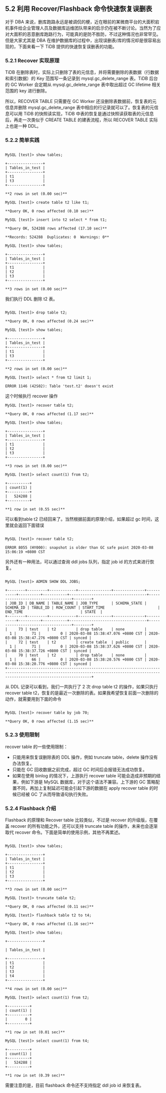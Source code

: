 ## 5.2 利用 Recover/Flashback 命令快速恢复误删表

对于 DBA 来说，删库跑路永远是被调侃的梗，近在眼前的某微商平台的大面积宕机事件给企业管理人员及数据库运维团队带来的启示仍在被不断讨论。当然为了应对大面积的恶意删库跑路行为，可能真的是防不胜防，不过这种情况也非常罕见。但是大家尤其是 DBA 在维护数据库的过程中，出现误删表/库的情况却是很容易出现的，下面来看一下 TiDB 提供的快速恢复误删表的功能。

### 5.2.1 Recover 实现原理

TiDB 在删除表时，实际上只删除了表的元信息，并将需要删除的表数据（行数据和索引数据）的 Key 范围写一条记录到 mysql.gc_delete_range 表。TiDB 后台的 GC Worker 会定期从 mysql.gc_delete_range 表中取出超过 GC lifetime 相关范围的 key 进行删除。

所以，RECOVER TABLE 只需要在 GC Worker 还没删除表数据前，恢复表的元信息并删除 mysql.gc_delete_range 表中相应的行记录就可以了。恢复表的元信息可以用 TiDB 的快照读实现，TiDB 中表的恢复是通过快照读获取表的元信息后，再走一次类似于 CREATE TABLE 的建表流程，所以 RECOVER TABLE 实际上也是一种 DDL。

### 5.2.2 简单实践
```

MySQL [test]> show tables;

+----------------+
| Tables_in_test |
+----------------+
| t1             |
| t3             |
+----------------+

**2 rows in set (0.00 sec)**

MySQL [test]> create table t2 like t1;

**Query OK, 0 rows affected (0.10 sec)**

MySQL [test]> insert into t2 select * from t1;

**Query OK, 524288 rows affected (17.10 sec)**

**Records: 524288  Duplicates: 0  Warnings: 0**

MySQL [test]> show tables;

+----------------+
| Tables_in_test |
+----------------+
| t1             |
| t2             |
| t3             |
+----------------+

**3 rows in set (0.00 sec)**
```

我们执行 DDL 删除 t2 表。
```

MySQL [test]> drop table t2;

**Query OK, 0 rows affected (0.24 sec)**

MySQL [test]> show tables;

+----------------+
| Tables_in_test |
+----------------+
| t1             |
| t3             |
+----------------+

**2 rows in set (0.00 sec)**

MySQL [test]> select * from t2 limit 1;

ERROR 1146 (42S02): Table 'test.t2' doesn't exist
```

这个时候执行 recover 操作
```
MySQL [test]> recover table t2;

**Query OK, 0 rows affected (1.17 sec)**

MySQL [test]> show tables;

+----------------+
| Tables_in_test |
+----------------+
| t1             |
| t2             |
| t3             |
+----------------+

**3 rows in set (0.00 sec)**

MySQL [test]> select count(1) from t2;

+----------+
| count(1) |
+----------+
|   524288 |
+----------+

**1 row in set (0.55 sec)**
```

可以看到table t2 已经回来了。当然根据前面的原理介绍，如果超过 gc 时间，这里就会返回下面错误
```

MySQL [test]> recover table t2;

ERROR 8055 (HY000): snapshot is older than GC safe point 2020-03-08 15:06:19 +0800 CST
```


另外还有一种用法，可以通过查询 ddl jobs 队列，指定 job id 的方式来进行恢复。
```

MySQL [test]> ADMIN SHOW DDL JOBS;

+--------+---------+------------+---------------+--------------+-----------+----------+-----------+-----------------------------------+-----------------------------------+--------+
| JOB_ID | DB_NAME | TABLE_NAME | JOB_TYPE      | SCHEMA_STATE | SCHEMA_ID | TABLE_ID | ROW_COUNT | START_TIME                        | END_TIME                          | STATE  |
+--------+---------+------------+---------------+--------------+-----------+----------+-----------+-----------------------------------+-----------------------------------+--------+
|     73 | test    | t2         | drop table    | none         |         1 |       71 |         0 | 2020-03-08 15:38:47.076 +0800 CST | 2020-03-08 15:38:47.276 +0800 CST | synced |
|     72 | test    | t2         | create table  | public       |         1 |       71 |         0 | 2020-03-08 15:38:37.626 +0800 CST | 2020-03-08 15:38:37.726 +0800 CST | synced |
|     70 | test    | t2         | drop table    | none         |         1 |       66 |         0 | 2020-03-08 15:38:20.576 +0800 CST | 2020-03-08 15:38:20.776 +0800 CST | synced |
+----------------------------------------------------------------------------------------------------------------------------------------------------------------------------------+
```

从 DDL 记录可以看到，我们一共执行了 2 次 drop table t2 的操作，如果只执行 recover table t2，恢复的是最近一次删除的表。如果我希望恢复前面一次删除的动作，就需要用到下面的命令
```

MySQL [test]> recover table by job 70;

**Query OK, 0 rows affected (1.15 sec)**
```


### 5.2.3 使用限制

recover table 的一些使用限制：

* 只能用来恢复误删除表的 DDL 操作，例如 truncate table，delete 操作没有办法恢复。
* 只能在 GC 回收数据之前完成，超过 GC 时间后会报错无法成功恢复。
* 如果在使用 binlog 的情况下，上游执行 recover table 可能会造成非预期的结果，例如下游是 MySQL 数据库，对于这个语法不兼容。上下游的 GC 策略配置不同，再加上复制延迟可能会引起下游的数据在 apply recover table 的时候已经被 GC 了从而导致语句执行失败。

### 5.2.4 Flashback 介绍

Flashback 的原理和 Recover table 比较类似，不过是 recover 的升级版，在覆盖 recover 的所有功能之外，还可以支持 truncate table 的操作，未来也会逐渐取代 recover 命令。下面是简单的使用示例，其他不再累述。
```

MySQL [test]> show tables;

+----------------+
| Tables_in_test |
+----------------+
| t1             |
| t2             |
| t3             |
+----------------+

**3 rows in set (0.00 sec)**

MySQL [test]> truncate table t2;

**Query OK, 0 rows affected (0.11 sec)**

MySQL [test]> flashback table t2 to t4;

**Query OK, 0 rows affected (1.16 sec)**

MySQL [test]> show tables;

+----------------+

| Tables_in_test |

+----------------+
| t1             |
| t2             |
| t3             |
| t4             |
+----------------+

**4 rows in set (0.00 sec)**

MySQL [test]> select count(1) from t2;

+----------+
| count(1) |
+----------+
|        0 |
+----------+

**1 row in set (0.01 sec)**

MySQL [test]> select count(1) from t4;

+----------+
| count(1) |
+----------+
|   524288 |
+----------+

**1 row in set (0.39 sec)**
```

需要注意的是，目前 flashback 命令还不支持指定 ddl job id 来恢复表。
